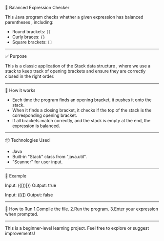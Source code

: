 🔢 Balanced Expression Checker

This Java program checks whether a given expression has balanced parentheses , including:

- Round brackets: `()`
- Curly braces: `{}`
- Square brackets: `[]`

---

✅ Purpose

This is a classic application of the Stack data structure , where we use a stack to keep track of opening brackets and ensure they are correctly closed in the right order.

---

🧠 How it works

- Each time the program finds an opening bracket, it pushes it onto the stack.
- When it finds a closing bracket, it checks if the top of the stack is the corresponding opening bracket.
- If all brackets match correctly, and the stack is empty at the end, the expression is balanced.

---

 📦 Technologies Used

- Java
- Built-in "Stack" class from "java.util".
- "Scanner" for user input.

---

 📌 Example

Input:  ({[()]})
Output: true

Input:  ([{])
Output: false

---

🚀 How to Run
1.Compile the file.
2.Run the program.
3.Enter your expression when prompted.

---

This is a beginner-level learning project. Feel free to explore or suggest improvements!



